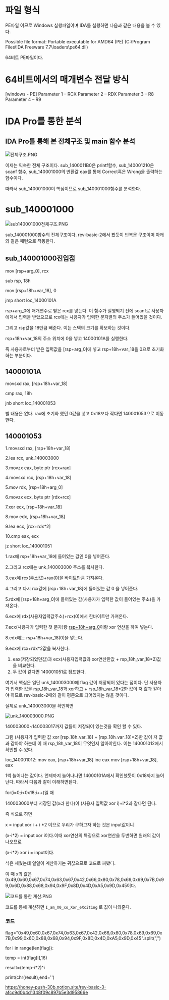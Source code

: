 # 파일 형식

PE파일 이므로 Windows 실행파일이며 IDA를 실행하면 다음과 같은 내용을 볼 수 있다.

Possible file format: Portable executable for AMD64 (PE) (C:\Program Files\IDA Freeware 7.7\loaders\pe64.dll)

64비트 PE파일이다.

# 64비트에서의 매개변수 전달 방식

[windows - PE]
Parameter 1 – RCX
Parameter 2 – RDX
Parameter 3 – R8
Parameter 4 – R9

# IDA Pro를 통한 분석

## IDA Pro를 통해 본 전체구조 및 main 함수 분석

![전체구조.PNG](https://s3-us-west-2.amazonaws.com/secure.notion-static.com/f51fc5a0-2b34-4e72-8225-e7c605980fb9/전체구조.png)

이제는 익숙한 전체 구조이다. sub_1400011B0은 printf함수, sub_140001210은 scanf 함수, sub_140001000의 반환값 eax를 통해 Correct혹은 Wrong을 출력하는 함수이다.

따라서 sub_140001000이 핵심이므로 sub_140001000함수를 분석한다.

# sub_140001000

![sub140001000전체구조.PNG](https://s3-us-west-2.amazonaws.com/secure.notion-static.com/4056eba4-39a6-4fcc-8cc4-57f72c13672f/sub140001000전체구조.png)

sub_140001000함수의 전체구조이다. rev-basic-2에서 봤듯이 반복문 구조이며 아래와 같은 패턴으로 작동한다.

## sub_140001000진입점

mov     [rsp+arg_0], rcx

sub     rsp, 18h

mov     [rsp+18h+var_18], 0

jmp     short loc_14000101A


rsp+arg_0에 매개변수로 받은 rcx를 넣는다. 이 함수가 실행되기 전에 scanf로 사용자에게서 입력을 받았으므로 rcx에는 사용자가 입력한 문자열의 주소가 들어있을 것이다.

그리고 rsp값을 18만큼 빼준다. 이는 스택의 크기를 확보하는 것이다.

rsp+18h+var_18의 주소 위치에 0을 넣고 14000101A를 실행한다.

즉 사용자로부터 받은 입력값을 [rsp+arg_0]에 넣고 rsp+18h+var_18을 0으로 초기화하는 부분이다.

## 14000101A


movsxd  rax, [rsp+18h+var_18]

cmp     rax, 18h

jnb     short loc_140001053


별 내용은 없다. rax에 초기화 했던 0값을 넣고 0x18보다 작다면 140001053으로 이동한다. 

## 140001053

1.movsxd  rax, [rsp+18h+var_18]

2.lea     rcx, unk_140003000

3.movzx   eax, byte ptr [rcx+rax]

4.movsxd  rcx, [rsp+18h+var_18]

5.mov     rdx, [rsp+18h+arg_0]

6.movzx   ecx, byte ptr [rdx+rcx]

7.xor     ecx, [rsp+18h+var_18]

8.mov     edx, [rsp+18h+var_18]

9.lea     ecx, [rcx+rdx*2]

10.cmp     eax, ecx

jz      short loc_140001051


1.rax에 rsp+18h+var_18에 들어있는 값인 0을 넣어준다. 

2.그리고 rcx에는 unk_140003000 주소를 복사한다.

3.eax에 rcx(주소값)+rax(0)을 바이트만큼 가져온다.

4.그리고 다시 rcx값에 [rsp+18h+var_18]에 들어있는 값 0 을 넣어준다.

5.rdx에 [rsp+18h+arg_0]에 들어있는 값(사용자가 입력한 값이 들어있는 주소)을 가져온다.

6.ecx에 rdx(사용자입력값주소)+rcx(0)에서 한바이트만 가져온다.

7.ecx(사용자가 입력한 첫 문자)랑 [rsp+18h+arg_0](0)이랑 xor 연산을 하여 넣는다.

8.edx에는 rsp+18h+var_18(0)을 넣는다.

9.ecx에 rcx+rdx*2값을 복사한다.

1. eax(저장되었던값)과 ecx(사용자입력값과 xor연산한값  + rsp_18h_var_18*2)값을 비교한다.
2. 두 값이 같다면 140001051로 점프한다.

여기서 핵심은 일단 unk_140003000에 flag 값이 저장되어 있다는 점이다. 단 사용자가 입력한 값을 rsp_18h_var_18과 xor하고 + rsp_18h_var_18*2한 값이 저 값과 같아야 하므로 rev-basic-2때와 같이 평문으로 되어있지는 않을 것이다.

실제로 unk_140003000을 확인하면

![unk_140003000.PNG](https://s3-us-west-2.amazonaws.com/secure.notion-static.com/08879390-1f78-4c6f-8b5a-5181067d16c4/unk_140003000.png)

140003000~140003017까지 값들이 저장되어 있는것을 확인 할 수 있다.

그럼 (사용자가 입력한 값 xor [rsp_18h_var_18] + [rsp_18h_var_18]*2)한 값이 저 값과 같아야 하는데 이 때 rsp_18h_var_18이 무엇인지 알아야한다.  이는 140001012에서 확인할 수 있다.

loc_140001012:
mov     eax, [rsp+18h+var_18]
inc     eax
mov     [rsp+18h+var_18], eax

1씩 늘어나는 값이다. 언제까지 늘어나나면 14000101A에서 확인했듯이 0x18까지 늘어난다. 따라서 다음과 같이 이해하면된다.

for(i=0;i<0x18;i++)일 때

140003000부터 저장된 값(x라 한다)이  (사용자 입력값 xor i)+i*2과 같다면 된다.

즉 식으로 하면

x = input xor i + i *2 이므로 우리가 구하고자 하는 것은 input값이니 

(x-i*2) = input xor i이다.이때 xor연산의 특징으로 xor연산을 두번하면 원래의 값이 나오므로

(x-i*2) xor i = input이다.

식은 세웠는데 일일이 계산하기는 귀찮으므로 코드로 짜봤다.

 이 때 x의 값은 0x49,0x60,0x67,0x74,0x63,0x67,0x42,0x66,0x80,0x78,0x69,0x69,0x7B,0x99,0x6D,0x88,0x68,0x94,0x9F,0x8D,0x4D,0xA5,0x9D,0x45이다.

![코드를 통한 계산.PNG](https://s3-us-west-2.amazonaws.com/secure.notion-static.com/f8e84a02-ea04-4e2c-ba99-aed6e1539e8f/코드를_통한_계산.png)

코드를 통해 계산하면 `I_am_X0_xo_Xor_eXcit1ng` 로 값이 나와준다.  

### 코드

flag="0x49,0x60,0x67,0x74,0x63,0x67,0x42,0x66,0x80,0x78,0x69,0x69,0x7B,0x99,0x6D,0x88,0x68,0x94,0x9F,0x8D,0x4D,0xA5,0x9D,0x45".split(",")

for i in range(len(flag)):

  temp = int(flag[i],16)
  
  result=(temp-i*2)^i
  
  print(chr(result),end='')


https://honey-push-30b.notion.site/rev-basic-3-afcc9d0b4d1348f09c897b5e3d95866e
